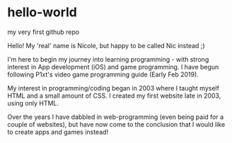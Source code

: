 # hello-world
my very first github repo

Hello! My 'real' name is Nicole, but happy to be called Nic instead ;) 

I'm here to begin my journey into learning programming - with strong interest in App development (iOS) and game programming. I have begun following P1xt's video game programming guide (Early Feb 2019).

My interest in programming/coding began in 2003 where I taught myself HTML and a small amount of CSS. I created my first website late in 2003, using only HTML.

Over the years I have dabbled in web-programming (even being paid for a couple of websites), but have now come to the conclusion that I would like to create apps and games instead!

